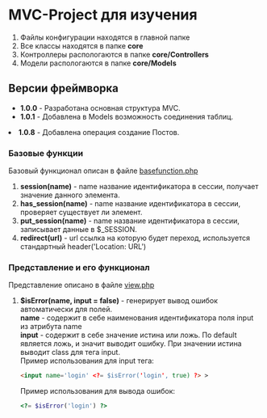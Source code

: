 <h1>MVC-Project для изучения</h1>
<ol>
    <li>Файлы конфигурации находятся в главной папке</li>
    <li>Все классы находятся в папке <b>core</b></li>
    <li>Контроллеры распологаются в папке <b>core/Controllers</b></li>
    <li>Модели распологаются в папке <b>core/Models</b></li>
</ol>
<h2>Версии фреймворка</h2>
<ul>
    <li><b>1.0.0</b> - Разработана основная структура MVC.</li>
    <li><b>1.0.1</b> - Добавлена в Models возможность соединения таблиц.</li>
</ul>
    <li><b>1.0.8</b> - Добавлена операция создание Постов.</li>
</ul>

<h3>Базовые функции</h3>
<p>Базовый функционал описан в файле <a href="./core/basefunction.php">basefunction.php</a></p>
<ol>
    <li><b>session(name)</b> - name название идентификатора в сессии, получает значение данного элемента.</li>
    <li><b>has_session(name)</b> - name название идентификатора в сессии, проверяет существует ли элемент.</li>
    <li><b>put_session(name)</b> - name название идентификатора в сессии, записывает данные в $_SESSION.</li>
    <li><b>redirect(url)</b> - url ссылка на которую будет переход, используется стандартный header('Location: URL')</li>
</ol>

<h3>Представление и его функционал</h3>
<p>Представление описано в файле <a href="./core/view.php">view.php</a></p>
<ol>
    <li><b>$isError(name, input = false)</b> - генерирует вывод ошибок автоматически для полей.<br>
    <b>name</b> - содержит в себе наименования идентификатора поля input из атрибута name<br>
    <b>input</b> - содержит в себе значение истина или ложь. По default является ложь, и значит выводит ошибку.
    При значении истина выводит class для тега input.<br>
    Пример использования для input тега:

```html
<input name='login' <?= $isError('login', true) ?> >
```
Пример использования для вывода ошибок:
```php
<?= $isError('login') ?>
```    

</li>
</ol>